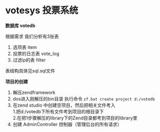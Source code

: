 # votesys 投票系统

**数据库 votedb**

根据需求 我们分析有3张表

1. 选项表 item 
2. 投票的日志表 vote_log 
3. 过滤ip的表 filter
 
表结构具体见sql.sql文件

**项目的创建**

1. 解压zendframework
2. dos进入刚解压的bin目录 执行命令 `zf.bat create project d:/votedb`
3. 在zend studio 中创建空项目，然后把相关文件考入   
	1.把d:/votedb下所有文件考到项目的根目录下     
	2.在把1步骤解压的library下的Zend目录都考到项目的library里
4. 创建 AdminController 控制器（管理后台的所有请求）